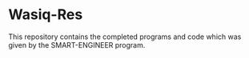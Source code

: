 # Wasiq-Res

This repository contains the completed programs and code which was given by the SMART-ENGINEER program.
